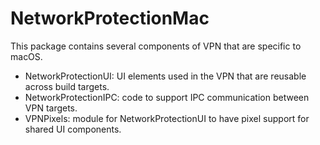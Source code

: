 # NetworkProtectionMac

This package contains several components of VPN that are specific to macOS.

- NetworkProtectionUI: UI elements used in the VPN that are reusable across build targets.
- NetworkProtectionIPC: code to support IPC communication between VPN targets.
- VPNPixels: module for NetworkProtectionUI to have pixel support for shared UI components.
